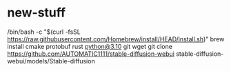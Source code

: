 # new-stuff
/bin/bash -c "$(curl -fsSL https://raw.githubusercontent.com/Homebrew/install/HEAD/install.sh)"
brew install cmake protobuf rust python@3.10 git wget
git clone https://github.com/AUTOMATIC1111/stable-diffusion-webui
stable-diffusion-webui/models/Stable-diffusion
